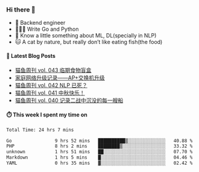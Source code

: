 ### Hi there 👋

- 🔧 Backend engineer
- 👨🏻‍💻 Write Go and Python
- 🔭 Know a little something about ML, DL(specially in NLP)
- 🐱 A cat by nature, but really don’t like eating fish(the food)

#### 📖 Latest Blog Posts
<!-- BLOG-POST-LIST:START -->
- [猫鱼周刊 vol. 043 临期食物盲盒](https://ameow.xyz/archives/weekly-043)
- [家庭网络升级记录——AP+交换机升级](https://ameow.xyz/archives/home-network-upgrade-2024)
- [猫鱼周刊 vol. 042 NLP 已死？](https://ameow.xyz/archives/weekly-042)
- [猫鱼周刊 vol. 041 中秋快乐！](https://ameow.xyz/archives/weekly-041)
- [猫鱼周刊 vol. 040 记录二战中沉没的每一艘船](https://ameow.xyz/archives/weekly-040)
<!-- BLOG-POST-LIST:END -->

#### ⏱️ This week I spent my time on
<!--START_SECTION:waka-->

```txt
Total Time: 24 hrs 7 mins

Go                9 hrs 52 mins   ██████████▒░░░░░░░░░░░░░░   40.88 %
PHP               8 hrs 2 mins    ████████▒░░░░░░░░░░░░░░░░   33.32 %
unknown           1 hrs 51 mins   ██░░░░░░░░░░░░░░░░░░░░░░░   07.70 %
Markdown          1 hrs 5 mins    █░░░░░░░░░░░░░░░░░░░░░░░░   04.46 %
YAML              0 hrs 35 mins   ▓░░░░░░░░░░░░░░░░░░░░░░░░   02.42 %
```

<!--END_SECTION:waka-->

<!--
**LeslieLeung/LeslieLeung** is a ✨ _special_ ✨ repository because its `README.md` (this file) appears on your GitHub profile.

Here are some ideas to get you started:

- 🔭 I’m currently working on ...
- 🌱 I’m currently learning ...
- 👯 I’m looking to collaborate on ...
- 🤔 I’m looking for help with ...
- 💬 Ask me about ...
- 📫 How to reach me: ...
- 😄 Pronouns: ...
- ⚡ Fun fact: ...
-->
